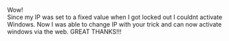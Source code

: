 Wow!  
Since my IP was set to a fixed value when I got locked out I couldnt activate Windows. Now I was able to change IP with your trick and can now activate windows via the web. GREAT THANKS!!!